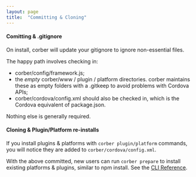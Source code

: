 ```yaml
---
layout: page
title:  "Committing & Cloning"
---
```


#### Comitting & .gitignore

On install, corber will update your gitignore to ignore non-essential files.

The happy path involves checking in:

- corber/config/framework.js;
- the _empty_ corber/www / plugin / platform directories. corber maintains these as empty folders with a .gitkeep to avoid problems with Cordova APIs;
- corber/cordova/config.xml should also be checked in, which is the Cordova equivalent of package.json.

Nothing else is generally required.

#### Cloning & Plugin/Platform re-installs

If you install plugins & platforms with `corber plugin/platform` commands, you will notice they are added to `corber/cordova/config.xml`.

With the above committed, new users can run `corber prepare` to install existing platforms & plugins, similar to npm install. See the [CLI
Reference](/pages/cli).
